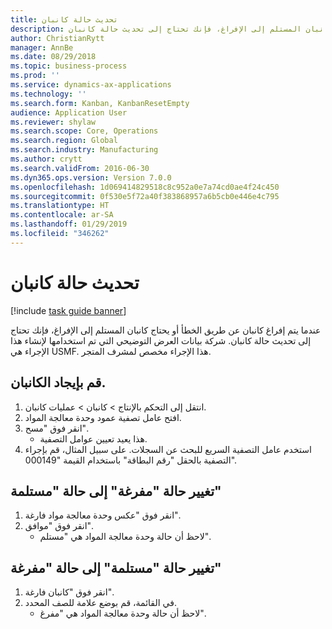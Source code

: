 ```yaml
---
title: تحديث حالة كانبان
description: عندما يتم إفراغ كانبان عن طريق الخطأ أو يحتاج كانبان المستلم إلى الإفراغ، فإنك تحتاج إلى تحديث حالة كانبان.
author: ChristianRytt
manager: AnnBe
ms.date: 08/29/2018
ms.topic: business-process
ms.prod: ''
ms.service: dynamics-ax-applications
ms.technology: ''
ms.search.form: Kanban, KanbanResetEmpty
audience: Application User
ms.reviewer: shylaw
ms.search.scope: Core, Operations
ms.search.region: Global
ms.search.industry: Manufacturing
ms.author: crytt
ms.search.validFrom: 2016-06-30
ms.dyn365.ops.version: Version 7.0.0
ms.openlocfilehash: 1d069414829518c8c952a0e7a74cd0ae4f24c450
ms.sourcegitcommit: 0f530e5f72a40f383868957a6b5cb0e446e4c795
ms.translationtype: HT
ms.contentlocale: ar-SA
ms.lasthandoff: 01/29/2019
ms.locfileid: "346262"
---
```

# <a name="update-kanban-status"></a>تحديث حالة كانبان

[!include [task guide banner](../../includes/task-guide-banner.md)]

عندما يتم إفراغ كانبان عن طريق الخطأ أو يحتاج كانبان المستلم إلى الإفراغ، فإنك تحتاج إلى تحديث حالة كانبان. شركة بيانات العرض التوضيحي التي تم استخدامها لإنشاء هذا الإجراء هي USMF. هذا الإجراء مخصص لمشرف المتجر.


## <a name="find-the-kanban"></a>قم بإيجاد الكانبان.
1. انتقل إلى التحكم بالإنتاج > كانبان > عمليات كانبان.
2. افتح عامل تصفية عمود وحدة معالجة المواد.
3. انقر فوق "مسح".
    * هذا يعيد تعيين عوامل التصفية.  
4. استخدم عامل التصفية السريع للبحث عن السجلات. على سبيل المثال، قم بإجراء التصفية بالحقل "رقم البطاقة" باستخدام القيمة "000149".

## <a name="change-emptied-status-to-received-status"></a>تغيير حالة "مفرغة" إلى حالة "مستلمة"
1. انقر فوق "عكس وحدة معالجة مواد فارغة".
2. انقر فوق "موافق".
    * لاحظ أن حالة وحدة معالجة المواد هي "مستلم".  

## <a name="change-received-status-to-emptied-status"></a>تغيير حالة "مستلمة" إلى حالة "مفرغة"
1. انقر فوق "كانبان فارغة".
2. في القائمة، قم بوضع علامة للصف المحدد.
    * لاحظ أن حالة وحدة معالجة المواد هي "مفرغ".  

